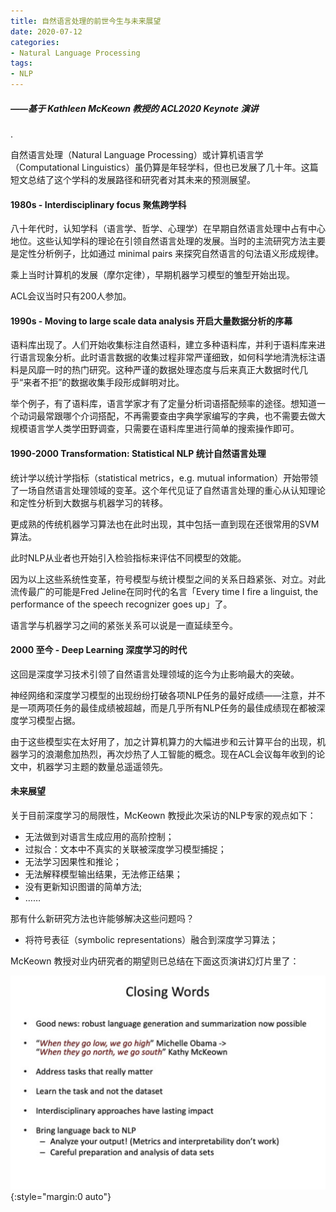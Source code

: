 ```yaml
---
title: 自然语言处理的前世今生与未来展望
date: 2020-07-12
categories:
- Natural Language Processing
tags:
- NLP
---
```


##### ——基于 Kathleen McKeown 教授的 ACL2020 Keynote 演讲

.

自然语言处理（Natural Language Processing）或计算机语言学（Computational Linguistics）虽仍算是年轻学科，但也已发展了几十年。这篇短文总结了这个学科的发展路径和研究者对其未来的预测展望。



#### 1980s - Interdisciplinary focus 聚焦跨学科

八十年代时，认知学科（语言学、哲学、心理学）在早期自然语言处理中占有中心地位。这些认知学科的理论在引领自然语言处理的发展。当时的主流研究方法主要是定性分析例子，比如通过 minimal pairs 来探究自然语言的句法语义形成规律。

乘上当时计算机的发展（摩尔定律），早期机器学习模型的雏型开始出现。

ACL会议当时只有200人参加。



#### 1990s - Moving to large scale data analysis 开启大量数据分析的序幕

语料库出现了。人们开始收集标注自然语料，建立多种语料库，并利于语料库来进行语言现象分析。此时语言数据的收集过程非常严谨细致，如何科学地清洗标注语料是风靡一时的热门研究。这种严谨的数据处理态度与后来真正大数据时代几乎“来者不拒”的数据收集手段形成鲜明对比。

举个例子，有了语料库，语言学家才有了定量分析词语搭配频率的途径。想知道一个动词最常跟哪个介词搭配，不再需要查由字典学家编写的字典，也不需要去做大规模语言学人类学田野调查，只需要在语料库里进行简单的搜索操作即可。



#### 1990-2000 Transformation: Statistical NLP 统计自然语言处理

统计学以统计学指标（statistical metrics，e.g. mutual information）开始带领了一场自然语言处理领域的变革。这个年代见证了自然语言处理的重心从认知理论和定性分析到大数据与机器学习的转移。

更成熟的传统机器学习算法也在此时出现，其中包括一直到现在还很常用的SVM算法。

此时NLP从业者也开始引入检验指标来评估不同模型的效能。

因为以上这些系统性变革，符号模型与统计模型之间的关系日趋紧张、对立。对此流传最广的可能是Fred Jeline在同时代的名言「Every time I fire a linguist, the performance of the speech recognizer goes up」了。

语言学与机器学习之间的紧张关系可以说是一直延续至今。



#### 2000 至今 - Deep Learning 深度学习的时代

这回是深度学习技术引领了自然语言处理领域的迄今为止影响最大的突破。

神经网络和深度学习模型的出现纷纷打破各项NLP任务的最好成绩——注意，并不是一项两项任务的最佳成绩被超越，而是几乎所有NLP任务的最佳成绩现在都被深度学习模型占据。

由于这些模型实在太好用了，加之计算机算力的大幅进步和云计算平台的出现，机器学习的浪潮愈加热烈，再次炒热了人工智能的概念。现在ACL会议每年收到的论文中，机器学习主题的数量总遥遥领先。



#### 未来展望

关于目前深度学习的局限性，McKeown 教授此次采访的NLP专家的观点如下：

* 无法做到对语言生成应用的高阶控制；
* 过拟合：文本中不真实的关联被深度学习模型捕捉；
* 无法学习因果性和推论；
* 无法解释模型输出结果，无法修正结果；
* 没有更新知识图谱的简单方法;
* ……

那有什么新研究方法也许能够解决这些问题吗？

* 将符号表征（symbolic representations）融合到深度学习算法；



McKeown 教授对业内研究者的期望则已总结在下面这页演讲幻灯片里了：

![keynote finalwords](/assets/images/acl-keynote.png){:style="margin:0 auto"}
